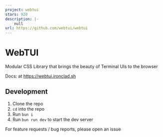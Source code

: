 ```yaml
---
project: webtui
stars: 920
description: |-
    null
url: https://github.com/webtui/webtui
---
```


# WebTUI

Modular CSS Library that brings the beauty of Terminal UIs to the browser

Docs: at https://webtui.ironclad.sh

## Development

1. Clone the repo
2. `cd` into the repo
3. Run `bun i`
5. Run `bun run dev` to start the dev server

For feature requests / bug reports, please open an issue

